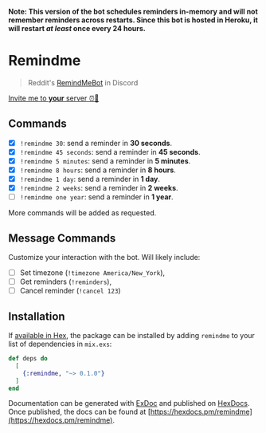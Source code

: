 **Note: This version of the bot schedules reminders in-memory and will not remember reminders across restarts. Since this bot is hosted in Heroku, it will restart _at least_ once every 24 hours.**

# Remindme

> Reddit's [RemindMeBot](https://github.com/Watchful1/RemindMeBot) in Discord

[Invite me to **your** server ⏰🤖](https://discord.com/api/oauth2/authorize?client_id=774681129898606613&permissions=133120&scope=bot)

## Commands

- [x] `!remindme 30`: send a reminder in **30 seconds**.
- [x] `!remindme 45 seconds`: send a reminder in **45 seconds**.
- [x] `!remindme 5 minutes`: send a reminder in **5 minutes**.
- [x] `!remindme 8 hours`: send a reminder in **8 hours**.
- [x] `!remindme 1 day`: send a reminder in **1 day**.
- [x] `!remindme 2 weeks`: send a reminder in **2 weeks**.
- [ ] `!remindme one year`: send a reminder in **1 year**.

More commands will be added as requested.

## Message Commands

Customize your interaction with the bot. Will likely include:

- [ ] Set timezone (`!timezone America/New_York`),
- [ ] Get reminders (`!reminders`),
- [ ] Cancel reminder (`!cancel 123`)

## Installation

If [available in Hex](https://hex.pm/docs/publish), the package can be installed
by adding `remindme` to your list of dependencies in `mix.exs`:

```elixir
def deps do
  [
    {:remindme, "~> 0.1.0"}
  ]
end
```

Documentation can be generated with [ExDoc](https://github.com/elixir-lang/ex_doc)
and published on [HexDocs](https://hexdocs.pm). Once published, the docs can
be found at [https://hexdocs.pm/remindme](https://hexdocs.pm/remindme).
